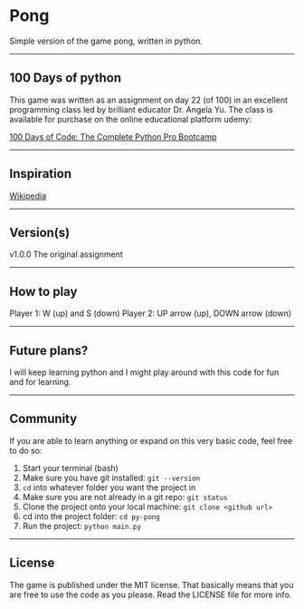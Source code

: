# Pong
Simple version of the game pong, written in python. 

---

## 100 Days of python
This game was written as an assignment on day 22 (of 100) in an excellent programming class led by brilliant educator Dr. Angela Yu.
The class is available for purchase on the online educational platform udemy:

[100 Days of Code: The Complete Python Pro Bootcamp](https://www.udemy.com/course/100-days-of-code/)

---

## Inspiration
[Wikipedia](https://en.wikipedia.org/wiki/Pong)

---

## Version(s)
v1.0.0 The original assignment

---

## How to play
Player 1: W (up) and S (down)
Player 2: UP arrow (up), DOWN arrow (down)

---

## Future plans?
I will keep learning python and I might play around with this code for fun and for learning.

---

## Community
If you are able to learn anything or expand on this very basic code, feel free to do so:

1. Start your terminal (bash)
2. Make sure you have git installed: `git --version`
3. `cd` into whatever folder you want the project in
4. Make sure you are not already in a git repo: `git status`
5. Clone the project onto your local machine: `git clone <github url>`
6. cd into the project folder: `cd py-pong`
7. Run the project: `python main.py`

---

## License
The game is published under the MIT license. That basically means that you are free to use the code as you please. Read the LICENSE file for more info.